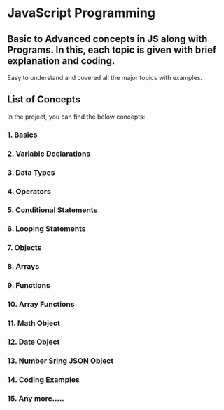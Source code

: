 # JavaScript Programming

## Basic to Advanced concepts in JS along with Programs. In this, each topic is given with brief explanation and coding.

Easy to understand and covered all the major topics with examples.

## List of Concepts

In the project, you can find the below concepts:

### 1. Basics

### 2. Variable Declarations

### 3. Data Types

### 4. Operators

### 5. Conditional Statements

### 6. Looping Statements

### 7. Objects

### 8. Arrays

### 9. Functions

### 10. Array Functions

### 11. Math Object

### 12. Date Object

### 13. Number Sring JSON Object

### 14. Coding Examples

### 15. Any more.....
